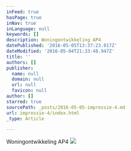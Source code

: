 ```yaml
---
inFeed: true
hasPage: true
inNav: true
inLanguage: null
keywords: []
description: Woningontwikkeling AP4
datePublished: '2016-05-05T13:37:23.017Z'
dateModified: '2016-05-04T21:33:48.947Z'
title: ''
authors: []
publisher:
  name: null
  domain: null
  url: null
  favicon: null
author: []
starred: true
sourcePath: _posts/2016-05-05-impressie-4.md
url: impressie-4/index.html
_type: Article

---
```

Woningontwikkeling AP4
![](https://the-grid-user-content.s3-us-west-2.amazonaws.com/5ac520d7-3790-488b-bc6e-5149a6861b10.jpg)